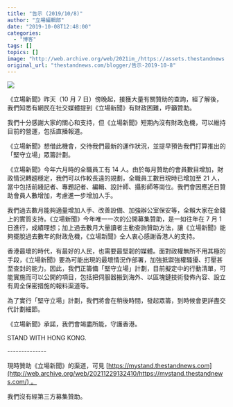 ```yaml
---
title: "告示 (2019/10/8)"
author: "立場編輯部"
date: "2019-10-08T12:48:00"
categories:
  - "博客"
tags: []
topics: []
image: "http://web.archive.org/web/2021im_/https://assets.thestandnews.com/media/photos/67676850_frC7C.png"
original_url: "thestandnews.com/blogger/告示-2019-10-8"
---
```

![](http://web.archive.org/web/2021im_/https://assets.thestandnews.com/media/photos/67676850_frC7C.png)

《立場新聞》昨天（10 月 7 日）傍晚起，接獲大量有關贊助的查詢，經了解後，我們知悉有網民在社交媒體提到《立場新聞》有財政困難，呼籲贊助。

我們十分感謝大家的關心和支持，但《立場新聞》短期內沒有財政危機，可以維持目前的營運，包括直播報道。

《立場新聞》想借此機會，交待我們最新的運作狀況，並提早預告我們打算推出的「堅守立場」眾籌計劃。

《立場新聞》今年六月時的全職員工有 14 人。由於每月贊助的會員數目增加，財政情況轉趨穩定，我們可以作較長遠的規劃，全職員工數目現時已增加至 21 人，當中包括前綫記者、專題記者、編輯、設計師、攝影師等崗位。我們會因應近日贊助會員人數增加，考慮進一步增加人手。

我們過去數月能夠適量增加人手、改善設備、加強辦公室保安等，全賴大家在金錢上的實質支持。《立場新聞》今年唯一一次的公開募集贊助，是一如往年在 7 月 1 日進行，成績理想；加上過去數月大量讀者主動查詢贊助方法，讓《立場新聞》能夠擺脫過去數年的財政危機，《立場新聞》仝人衷心感謝香港人的支持。

香港最壞的時代，有最好的人民，也需要最堅韌的媒體。面對政權無所不用其極的手段，《立場新聞》要為可能出現的最壞情況作部署，加強抵禦強權騷擾、打壓甚至查封的能力。因此，我們正籌備「堅守立場」計劃，目前擬定中的行動清單，可能實施而可以公開的項目，包括把伺服器搬到海外、以區塊鏈技術發佈內容、設立有周全保密措施的報料渠道等。

為了實行「堅守立場」計劃，我們將會在稍後時間，發起眾籌，到時候會更詳盡交代計劃細節。

《立場新聞》承諾，我們會竭盡所能，守護香港。

STAND WITH HONG KONG.

\--------------

現時贊助《立場新聞》的渠道，可見 [https://mystand.thestandnews.com](http://web.archive.org/web/20211229132410/https://mystand.thestandnews.com/) 。

我們沒有經第三方募集贊助。